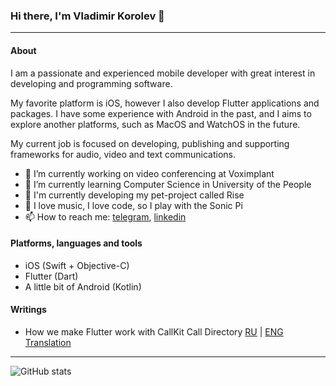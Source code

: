 ### Hi there, I'm Vladimir Korolev 👋
---

#### About

I am a passionate and experienced mobile developer with great interest in developing and programming software.

My favorite platform is iOS, however I also develop Flutter applications and packages. I have some experience with Android in the past, and I aims to explore another platforms, such as MacOS and WatchOS in the future.

My current job is focused on developing, publishing and supporting frameworks for audio, video and text communications.

- 🔭 I’m currently working on video conferencing at Voximplant
- 🌱 I’m currently learning Computer Science in University of the People
- 🦄 I'm currently developing my pet-project called Rise
- 🦹 I love music, I love code, so I play with the Sonic Pi
- 📫 How to reach me: [telegram](https://t.me/vladimirbrejcha), [linkedin](https://www.linkedin.com/in/vladimir-korolev/)

#### Platforms, languages and tools
- iOS (Swift + Objective-C)
- Flutter (Dart)
- A little bit of Android (Kotlin)

#### Writings
- How we make Flutter work with CallKit Call Directory [RU](https://habr.com/ru/company/Voximplant/blog/553422/) | [ENG Translation](https://dev.to/imaximova/how-we-make-flutter-work-with-callkit-call-directory-5334)

---
![GitHub stats](https://readme-stats-cfgj2cxdy.vercel.app/api?username=VladimirBrejcha&count_private=true&show_icons=true&theme=tokyonight)
